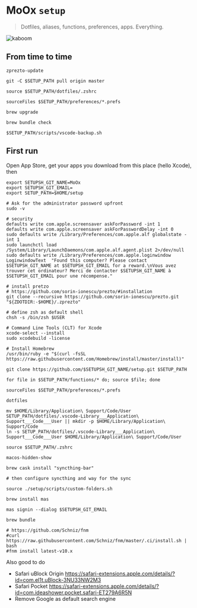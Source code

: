 # MoOx `setup`

> Dotfiles, aliases, functions, preferences, apps. Everything.

![kaboom](https://raw.githubusercontent.com/MoOx/setup/master/.kaboom.gif)

## From time to time

```console
zprezto-update

git -C $SETUP_PATH pull origin master

source $SETUP_PATH/dotfiles/.zshrc

sourceFiles $SETUP_PATH/preferences/*.prefs

brew upgrade

brew bundle check

$SETUP_PATH/scripts/vscode-backup.sh
```

## First run

Open App Store, get your apps you download from this place (hello Xcode), then

```console
export SETUPSH_GIT_NAME=MoOx
export SETUPSH_GIT_EMAIL=
export SETUP_PATH=$HOME/setup

# Ask for the administrator password upfront
sudo -v

# security
defaults write com.apple.screensaver askForPassword -int 1
defaults write com.apple.screensaver askForPasswordDelay -int 0
sudo defaults write /Library/Preferences/com.apple.alf globalstate -int 1
sudo launchctl load /System/Library/LaunchDaemons/com.apple.alf.agent.plist 2>/dev/null
sudo defaults write /Library/Preferences/com.apple.loginwindow LoginwindowText  "Found this computer? Please contact $SETUPSH_GIT_NAME at $SETUPSH_GIT_EMAIL for a reward.\nVous avez trouver cet ordinateur? Merci de contacter $SETUPSH_GIT_NAME à $SETUPSH_GIT_EMAIL pour une récompense."

# install pretzo
# https://github.com/sorin-ionescu/prezto/#installation
git clone --recursive https://github.com/sorin-ionescu/prezto.git "${ZDOTDIR:-$HOME}/.zprezto"

# define zsh as default shell
chsh -s /bin/zsh $USER

# Command Line Tools (CLT) for Xcode
xcode-select --install
sudo xcodebuild -license

# Install Homebrew
/usr/bin/ruby -e "$(curl -fsSL https://raw.githubusercontent.com/Homebrew/install/master/install)"

git clone https://github.com/$SETUPSH_GIT_NAME/setup.git $SETUP_PATH

for file in $SETUP_PATH/functions/* do; source $file; done

sourceFiles $SETUP_PATH/preferences/*.prefs

dotfiles

mv $HOME/Library/Application\ Support/Code/User SETUP_PATH/dotfiles/.vscode-Library___Application\ Support___Code___User || mkdir -p $HOME/Library/Application\ Support/Code
ln -s SETUP_PATH/dotfiles/.vscode-Library___Application\ Support___Code___User $HOME/Library/Application\ Support/Code/User

source $SETUP_PATH/.zshrc

macos-hidden-show

brew cask install "syncthing-bar"

# then configure syncthing and way for the sync

source ./setup/scripts/custom-folders.sh

brew install mas

mas signin --dialog $SETUPSH_GIT_EMAIL

brew bundle

# https://github.com/Schniz/fnm
#curl https://raw.githubusercontent.com/Schniz/fnm/master/.ci/install.sh | bash
#fnm install latest-v10.x
```

Also good to do

- Safari uBlock Origin https://safari-extensions.apple.com/details/?id=com.el1t.uBlock-3NU33NW2M3
- Safari Pocket https://safari-extensions.apple.com/details/?id=com.ideashower.pocket.safari-ET279A6R5N
- Remove Google as default search engine
